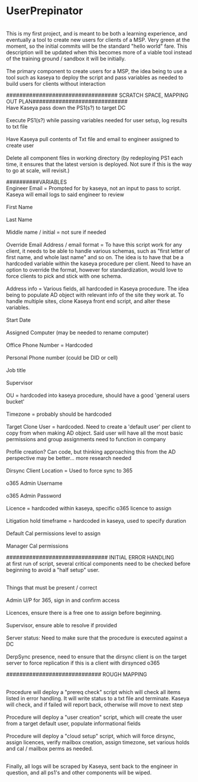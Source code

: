 # UserPrepinator
<br>This is my first project, and is meant to be both a learning experience, and eventually a tool to create new users for clients of a MSP. Very green at the moment, so the initial commits will be the standard "hello world" fare. This description will be updated when this becomes more of a viable tool instead of the training ground / sandbox it will be initially.<br/>
<br>The primary component to create users for a MSP, the idea being to use a tool such as kaseya to deploy the script and pass variables as needed to build users for clients without interaction<br/>



################################## SCRATCH SPACE, MAPPING OUT PLAN#############################
<br>Have Kaseya pass down the PS1(s?) to target DC<br/>
<br>Execute PS1(s?) while passing variables needed for user setup, log results to txt file<br/>
<br>Have Kaseya pull contents of Txt file and email to engineer assigned to create user<br/>
<br>Delete all component files in working directory (by redeploying PS1 each time, it ensures that the latest version is deployed. Not sure if this is the way to go at scale, will revisit.)<br/>


##########VARIABLES
<br>Engineer Email = Prompted for by kaseya, not an input to pass to script. Kaseya will email logs to said engineer to review<br/>
<br>First Name<br/>
<br>Last Name<br/>
<br>Middle name / initial = not sure if needed<br/>
<br>Override Email Address / email format = To have this script work for any client, it needs to be able to handle various schemas, such as "first letter of first name, and whole last name" and so on. The idea is to have that be a hardcoded variable within the kaseya procedure per client. Need to have an option to override the format, however for standardization, would love to force clients to pick and stick with one schema. <br/>
<br>Address info = Various fields, all hardcoded in Kaseya procedure. The idea being to populate AD object with relevant info of the site they work at. To handle multiple sites, clone Kaseya front end script, and alter these variables. <br/>
<br>Start Date<br/>
<br>Assigned Computer (may be needed to rename computer)<br/>
<br>Office Phone Number = Hardcoded<br/>
<br>Personal Phone number (could be DID or cell)<br/>
<br>Job title<br/>
<br>Supervisor<br/>
<br>OU = hardcoded into kaseya procedure, should have a good 'general users bucket'<br/>
<br>Timezone = probably should be hardcoded<br/>
<br>Target Clone User = hardcoded. Need to create a 'default user' per client to copy from when making AD object. Said user will have all the most basic permissions and group assignments need to function in company<br/>
<br>Profile creation? Can code, but thinking approaching this from the AD perspective may be better... more research needed<br/>
<br>Dirsync Client Location = Used to force sync to 365<br/>
<br>o365 Admin Username<br/>
<br>o365 Admin Password<br/>
<br>Licence = hardcoded within kaseya, specific o365 licence to assign<br/>
<br>Litigation hold timeframe = hardcoded in kaseya, used to specify duration<br/>
<br>Default Cal permissions level to assign<br/>
<br>Manager Cal permissions<br/>



############################### INITIAL ERROR HANDLING
<br>at first run of script, several critical components need to be checked before beginning to avoid a "half setup" user. <br/>


<br>Things that must be present / correct<br/>
<br>Admin U/P for 365, sign in and confirm access<br/>
<br>Licences, ensure there is a free one to assign before beginning. <br/>
<br>Supervisor, ensure able to resolve if provided<br/>
<br>Server status: Need to make sure that the procedure is executed against a DC<br/>
<br>DerpSync presence, need to ensure that the dirsync client is on the target server to force replication if this is a client with dirsynced o365<br/>


############################# ROUGH MAPPING

<br>Procedure will deploy a "prereq check" script which will check all items listed in error handling. It will write status to a txt file and terminate. Kaseya will check, and if failed will report back, otherwise will move to next step<br/>
<br>Procedure will deploy a "user creation" script, which will create the user from a target default user, populate informational fields<br/>
<br>Procedure will deploy a "cloud setup" script, which will force dirsync, assign licences, verify mailbox creation, assign timezone, set various holds and cal / mailbox perms as needed. <br/>

<br>Finally, all logs will be scraped by Kaseya, sent back to the engineer in question, and all ps1's and other components will be wiped. <br/>